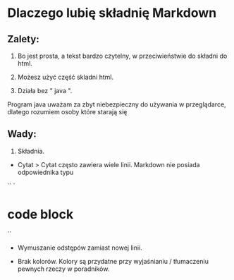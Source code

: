 
# Dlaczego lubię składnię Markdown

## Zalety:

1. Bo jest prosta, a tekst bardzo czytelny, w przeciwieństwie do składni do html.

2. Możesz użyć część skladni html.

3. Działa bez " java ".

Program java uważam za zbyt niebezpieczny do używania w przeglądarce, dlatego rozumiem osoby które starają się 


## Wady:

1. Składnia.
- Cytat >
Cytat często zawiera wiele linii. Markdown nie posiada odpowiednika typu

`` `
 # code block
``
 
- Wymuszanie odstępów zamiast nowej linii.

- Brak kolorów. 
Kolory są przydatne przy wyjaśnianiu / tłumaczeniu pewnych rzeczy w poradników.
